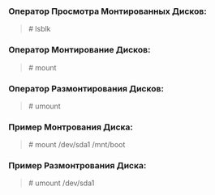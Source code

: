 ### Оператор Просмотра Монтированных Дисков:

> \# lsblk

### Оператор Монтирование Дисков:

> \# mount

### Оператор Размонтирования Дисков:

> \# umount

### Пример Монтрования Диска:

> \# mount /dev/sda1 /mnt/boot

### Пример Размонтрования Диска:

> \# umount /dev/sda1